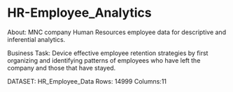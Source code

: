 # HR-Employee_Analytics
About:
MNC company Human Resources employee data for descriptive and inferential analytics.

Business Task:
Device effective employee retention strategies by first organizing and identifying patterns of employees who have left the company and those that have stayed.

DATASET:
HR_Employee_Data
Rows: 14999
Columns:11


